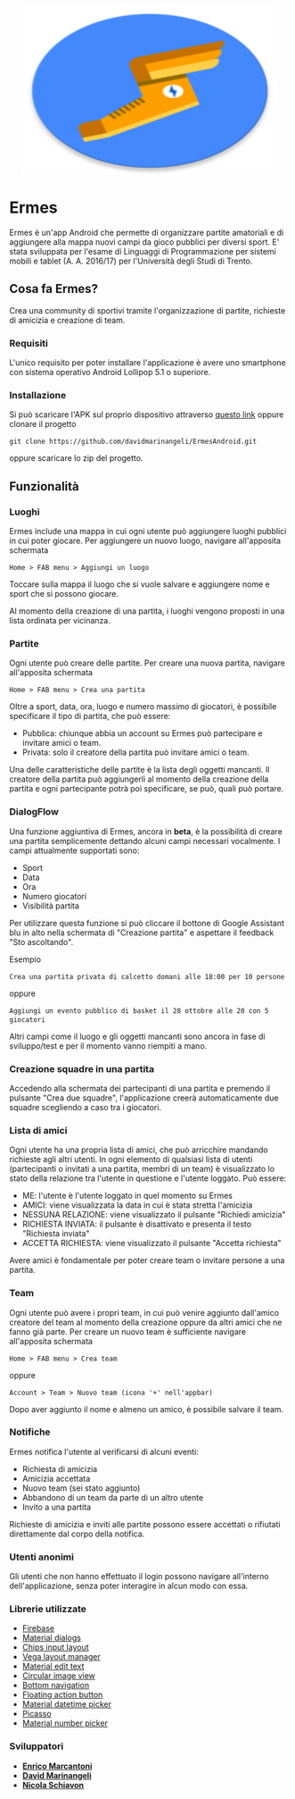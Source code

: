 <p align="center">
  <img width="460" height="300" src="https://raw.githubusercontent.com/davidmarinangeli/ErmesAndroid/master/app/src/main/res/mipmap-xxxhdpi/ic_launcher_round.png">
</p>

# Ermes

Ermes è un'app Android che permette di organizzare partite amatoriali e di aggiungere alla mappa nuovi campi da gioco pubblici per diversi sport.
E' stata sviluppata per l'esame di Linguaggi di Programmazione per sistemi mobili e tablet (A. A. 2016/17) per l'Università degli Studi di Trento.


## Cosa fa Ermes? 

Crea una community di sportivi tramite l'organizzazione di partite, richieste di amicizia e creazione di team.

### Requisiti

L'unico requisito per poter installare l'applicazione è avere uno smartphone con sistema operativo Android Lollipop 5.1 o superiore.

### Installazione

Si può scaricare l'APK sul proprio dispositivo attraverso 
 [questo link](https://drive.google.com/file/d/1r_BN19eDrULXr4I1pwZAl1fveYB3W2oz/view?usp=sharing) oppure clonare il progetto

```
git clone https://github.com/davidmarinangeli/ErmesAndroid.git
```

oppure scaricare lo zip del progetto.

## Funzionalità

### Luoghi

Ermes include una mappa in cui ogni utente può aggiungere luoghi pubblici in cui poter giocare.
Per aggiungere un nuovo luogo, navigare all'apposita schermata

```
Home > FAB menu > Aggiungi un luogo
```

Toccare sulla mappa il luogo che si vuole salvare e aggiungere nome e sport che si possono giocare.

Al momento della creazione di una partita, i luoghi vengono proposti in una lista ordinata per vicinanza.

### Partite

Ogni utente può creare delle partite.
Per creare una nuova partita, navigare all'apposita schermata

```
Home > FAB menu > Crea una partita
```

Oltre a sport, data, ora, luogo e numero massimo di giocatori, è possibile specificare il tipo di partita, che può essere:

* Pubblica: chiunque abbia un account su Ermes può partecipare e invitare amici o team.
* Privata: solo il creatore della partita può invitare amici o team.

Una delle caratteristiche delle partite è la lista degli oggetti mancanti.
Il creatore della partita può aggiungerli al momento della creazione della partita e ogni partecipante potrà poi specificare, se può, quali può
portare.

### DialogFlow

Una funzione aggiuntiva di Ermes, ancora in **beta**, è la possibilità di creare una partita semplicemente dettando alcuni campi necessari vocalmente.
I campi attualmente supportati sono: 
* Sport
* Data
* Ora
* Numero giocatori
* Visibilità partita

Per utilizzare questa funzione si può cliccare il bottone di Google Assistant blu in alto nella schermata di "Creazione partita" e aspettare il feedback "Sto ascoltando".

Esempio

```
Crea una partita privata di calcetto domani alle 18:00 per 10 persone
```
oppure
```
Aggiungi un evento pubblico di basket il 28 ottobre alle 20 con 5 giocatori
```

Altri campi come il luogo e gli oggetti mancanti sono ancora in fase di sviluppo/test e per il momento vanno riempiti a mano.

### Creazione squadre in una partita

Accedendo alla schermata dei partecipanti di una partita e premendo il pulsante "Crea due squadre", l'applicazione creerà automaticamente due squadre
scegliendo a caso tra i giocatori.

### Lista di amici

Ogni utente ha una propria lista di amici, che può arricchire mandando richieste agli altri utenti.
In ogni elemento di qualsiasi lista di utenti (partecipanti o invitati a una partita, membri di un team) è visualizzato lo stato della relazione
tra l'utente in questione e l'utente loggato. Può essere:

* ME: l'utente è l'utente loggato in quel momento su Ermes
* AMICI: viene visualizzata la data in cui è stata stretta l'amicizia
* NESSUNA RELAZIONE: viene visualizzato il pulsante "Richiedi amicizia"
* RICHIESTA INVIATA: il pulsante è disattivato e presenta il testo "Richiesta inviata"
* ACCETTA RICHIESTA: viene visualizzato il pulsante "Accetta richiesta"

Avere amici è fondamentale per poter creare team o invitare persone a una partita.

### Team

Ogni utente può avere i propri team, in cui può venire aggiunto dall'amico creatore del team al momento della creazione oppure da altri amici che ne
fanno già parte.
Per creare un nuovo team è sufficiente navigare all'apposita schermata

```
Home > FAB menu > Crea team
```
oppure
```
Account > Team > Nuovo team (icona '+' nell'appbar)
```

Dopo aver aggiunto il nome e almeno un amico, è possibile salvare il team.

### Notifiche

Ermes notifica l'utente al verificarsi di alcuni eventi:

* Richiesta di amicizia
* Amicizia accettata
* Nuovo team (sei stato aggiunto)
* Abbandono di un team da parte di un altro utente
* Invito a una partita

Richieste di amicizia e inviti alle partite possono essere accettati o rifiutati direttamente dal corpo della notifica.

### Utenti anonimi

Gli utenti che non hanno effettuato il login possono navigare all'interno dell'applicazione, senza poter interagire in alcun modo con essa.

### Librerie utilizzate

* [Firebase](https://firebase.google.com/)
* [Material dialogs](https://github.com/afollestad/material-dialogs)
* [Chips input layout](https://github.com/tylersuehr7/chips-input-layout)
* [Vega layout manager](https://github.com/xmuSistone/VegaLayoutManager)
* [Material edit text](https://github.com/rengwuxian/MaterialEditText)
* [Circular image view](https://github.com/lopspower/CircularImageView)
* [Bottom navigation](https://github.com/aurelhubert/ahbottomnavigation)
* [Floating action button](https://github.com/Clans/FloatingActionButton)
* [Material datetime picker](https://github.com/wdullaer/MaterialDateTimePicker)
* [Picasso](http://square.github.io/picasso/)
* [Material number picker](https://github.com/KasualBusiness/MaterialNumberPicker)

### Sviluppatori

* [**Enrico Marcantoni**](https://github.com/mpcicco)
* [**David Marinangeli**](https://github.com/davidmarinangeli)
* [**Nicola Schiavon**](https://github.com/nicolaburetta)

